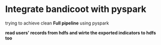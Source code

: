 # Integrate bandicoot with pyspark
trying to achieve clean **Full pipeline** using pyspark

**read users' records from hdfs and wirte the exported indicators to hdfs too**
